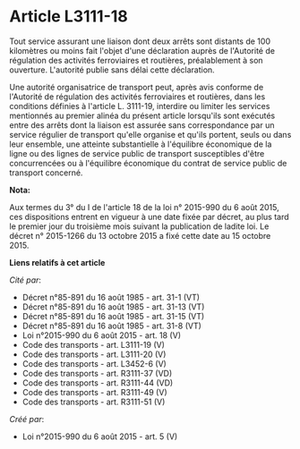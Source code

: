 # Article L3111-18

Tout service assurant une liaison dont deux arrêts sont distants de 100 kilomètres ou moins fait l'objet d'une déclaration
auprès de l'Autorité de régulation des activités ferroviaires et routières, préalablement à son ouverture. L'autorité publie
sans délai cette déclaration. 

Une autorité organisatrice de transport peut, après avis conforme de l'Autorité de régulation des activités ferroviaires et
routières, dans les conditions définies à l'article L. 3111-19, interdire ou limiter les services mentionnés au premier
alinéa du présent article lorsqu'ils sont exécutés entre des arrêts dont la liaison est assurée sans correspondance par un
service régulier de transport qu'elle organise et qu'ils portent, seuls ou dans leur ensemble, une atteinte substantielle à
l'équilibre économique de la ligne ou des lignes de service public de transport susceptibles d'être concurrencées ou à
l'équilibre économique du contrat de service public de transport concerné.

**Nota:**

Aux termes du 3° du I de l'article 18 de la loi n° 2015-990 du 6 août 2015, ces dispositions entrent en vigueur à une date
fixée par décret, au plus tard le premier jour du troisième mois suivant la publication de ladite loi. Le décret n° 2015-1266
du 13 octobre 2015 a fixé cette date au 15 octobre 2015.

**Liens relatifs à cet article**

_Cité par_:

  - Décret n°85-891 du 16 août 1985 - art. 31-1 (VT)
  - Décret n°85-891 du 16 août 1985 - art. 31-13 (VT)
  - Décret n°85-891 du 16 août 1985 - art. 31-15 (VT)
  - Décret n°85-891 du 16 août 1985 - art. 31-8 (VT)
  - Loi n°2015-990 du 6 août 2015 - art. 18 (V)
  - Code des transports - art. L3111-19 (V)
  - Code des transports - art. L3111-20 (V)
  - Code des transports - art. L3452-6 (V)
  - Code des transports - art. R3111-37 (VD)
  - Code des transports - art. R3111-44 (VD)
  - Code des transports - art. R3111-49 (V)
  - Code des transports - art. R3111-51 (V)

_Créé par_:

  - Loi n°2015-990 du 6 août 2015 - art. 5 (V)
